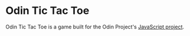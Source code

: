 # Odin Tic Tac Toe

Odin Tic Tac Toe is a game built for the Odin Project's [JavaScript project](https://www.theodinproject.com/lessons/node-path-javascript-tic-tac-toe).